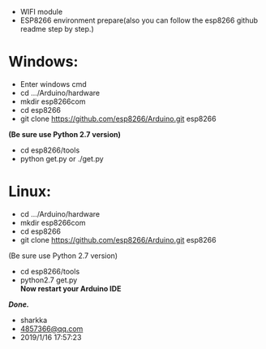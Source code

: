 
* WIFI module  
* ESP8266 environment prepare(also you can follow the esp8266 github readme step by step.)

Windows:  
================================  
+ Enter windows cmd  
+ cd .../Arduino/hardware  
+ mkdir esp8266com  
+ cd esp8266  
+ git clone https://github.com/esp8266/Arduino.git esp8266

**(Be sure use Python 2.7 version)**
+ cd esp8266/tools  
+ python get.py or ./get.py  

Linux:  
================================  
+ cd .../Arduino/hardware  
+ mkdir esp8266com  
+ cd esp8266  
+ git clone https://github.com/esp8266/Arduino.git esp8266

(Be sure use Python 2.7 version)  
+ cd esp8266/tools  
+ python2.7 get.py   
**Now restart your Arduino IDE**

***Done.***  
* sharkka  
* 4857366@qq.com  
* 2019/1/16 17:57:23  
